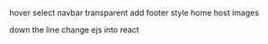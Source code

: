 
hover select navbar
transparent
add footer
style home
host images


down the line change ejs into react